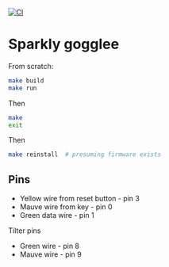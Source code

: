 [![CI](https://github.com/pikesley/pixel-goggles/actions/workflows/main.yml/badge.svg)](https://github.com/pikesley/pixel-goggles/actions/workflows/main.yml)

# Sparkly gogglee

From scratch:

```bash
make build
make run
```

Then

```bash
make
exit
```

Then

```bash
make reinstall  # presuming firmware exists
```

## Pins

* Yellow wire from reset button - pin 3
* Mauve wire from key - pin 0
* Green data wire - pin 1

Tilter pins

* Green wire - pin 8
* Mauve wire - pin 9
